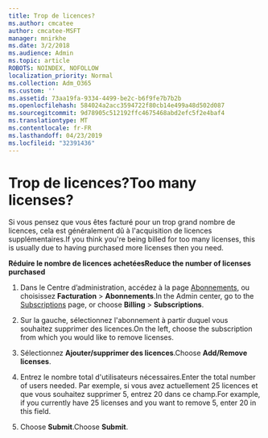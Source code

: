 ```yaml
---
title: Trop de licences?
ms.author: cmcatee
author: cmcatee-MSFT
manager: mnirkhe
ms.date: 3/2/2018
ms.audience: Admin
ms.topic: article
ROBOTS: NOINDEX, NOFOLLOW
localization_priority: Normal
ms.collection: Adm_O365
ms.custom: ''
ms.assetid: 73aa19fa-9334-4499-be2c-b6f9fe7b7b2b
ms.openlocfilehash: 584024a2acc3594722f80cb14e499a48d502d087
ms.sourcegitcommit: 9d78905c512192ffc4675468abd2efc5f2e4baf4
ms.translationtype: MT
ms.contentlocale: fr-FR
ms.lasthandoff: 04/23/2019
ms.locfileid: "32391436"
---
```

# <a name="too-many-licenses"></a><span data-ttu-id="33260-102">Trop de licences?</span><span class="sxs-lookup"><span data-stu-id="33260-102">Too many licenses?</span></span>

<span data-ttu-id="33260-103">Si vous pensez que vous êtes facturé pour un trop grand nombre de licences, cela est généralement dû à l'acquisition de licences supplémentaires.</span><span class="sxs-lookup"><span data-stu-id="33260-103">If you think you're being billed for too many licenses, this is usually due to having purchased more licenses then you need.</span></span>
  
 <span data-ttu-id="33260-104">**Réduire le nombre de licences achetées**</span><span class="sxs-lookup"><span data-stu-id="33260-104">**Reduce the number of licenses purchased**</span></span>
  
1. <span data-ttu-id="33260-105">Dans le Centre d’administration, accédez à la page [Abonnements](https://go.microsoft.com/fwlink/p/?linkid=842054), ou choisissez **Facturation** \> **Abonnements**.</span><span class="sxs-lookup"><span data-stu-id="33260-105">In the Admin center, go to the [Subscriptions](https://go.microsoft.com/fwlink/p/?linkid=842054) page, or choose **Billing** \> **Subscriptions**.</span></span>
    
2. <span data-ttu-id="33260-106">Sur la gauche, sélectionnez l'abonnement à partir duquel vous souhaitez supprimer des licences.</span><span class="sxs-lookup"><span data-stu-id="33260-106">On the left, choose the subscription from which you would like to remove licenses.</span></span>
    
3. <span data-ttu-id="33260-107">Sélectionnez **Ajouter/supprimer des licences**.</span><span class="sxs-lookup"><span data-stu-id="33260-107">Choose **Add/Remove licenses**.</span></span>
    
4. <span data-ttu-id="33260-108">Entrez le nombre total d'utilisateurs nécessaires.</span><span class="sxs-lookup"><span data-stu-id="33260-108">Enter the total number of users needed.</span></span> <span data-ttu-id="33260-109">Par exemple, si vous avez actuellement 25 licences et que vous souhaitez supprimer 5, entrez 20 dans ce champ.</span><span class="sxs-lookup"><span data-stu-id="33260-109">For example, if you currently have 25 licenses and you want to remove 5, enter 20 in this field.</span></span>
    
5. <span data-ttu-id="33260-110">Choose **Submit**.</span><span class="sxs-lookup"><span data-stu-id="33260-110">Choose **Submit**.</span></span>
    

